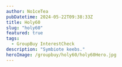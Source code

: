 ```yaml
---
author: No1ceTea
pubDatetime: 2024-05-22T09:38:33Z
title: Holy60
slug: "holy60"
featured: true
tags:
  - GroupBuy InterestCheck
description: "Symbiote keebs."
heroImage: /groupbuy/holy60/holy60Hero.jpg
---
```

